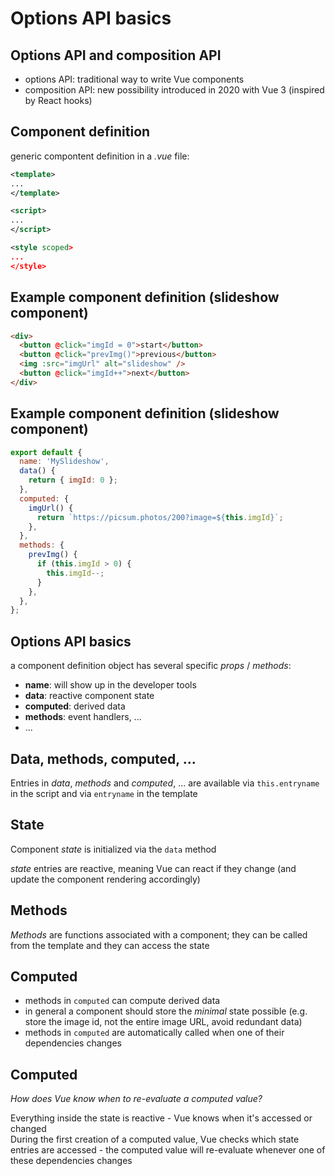 # Options API basics

## Options API and composition API

- options API: traditional way to write Vue components
- composition API: new possibility introduced in 2020 with Vue 3 (inspired by React hooks)

## Component definition

generic compontent definition in a _.vue_ file:

```xml
<template>
...
</template>

<script>
...
</script>

<style scoped>
...
</style>
```

## Example component definition (slideshow component)

```html
<div>
  <button @click="imgId = 0">start</button>
  <button @click="prevImg()">previous</button>
  <img :src="imgUrl" alt="slideshow" />
  <button @click="imgId++">next</button>
</div>
```

## Example component definition (slideshow component)

```js
export default {
  name: 'MySlideshow',
  data() {
    return { imgId: 0 };
  },
  computed: {
    imgUrl() {
      return `https://picsum.photos/200?image=${this.imgId}`;
    },
  },
  methods: {
    prevImg() {
      if (this.imgId > 0) {
        this.imgId--;
      }
    },
  },
};
```

## Options API basics

a component definition object has several specific _props_ / _methods_:

- **name**: will show up in the developer tools
- **data**: reactive component state
- **computed**: derived data
- **methods**: event handlers, ...
- ...

## Data, methods, computed, ...

Entries in _data_, _methods_ and _computed_, ... are available via `this.entryname` in the script and via `entryname` in the template

## State

Component _state_ is initialized via the `data` method

_state_ entries are reactive, meaning Vue can react if they change (and update the component rendering accordingly)

## Methods

_Methods_ are functions associated with a component; they can be called from the template and they can access the state

## Computed

- methods in `computed` can compute derived data
- in general a component should store the _minimal_ state possible (e.g. store the image id, not the entire image URL, avoid redundant data)
- methods in `computed` are automatically called when one of their dependencies changes

## Computed

_How does Vue know when to re-evaluate a computed value?_

Everything inside the state is reactive - Vue knows when it's accessed or changed  
During the first creation of a computed value, Vue checks which state entries are accessed - the computed value will re-evaluate whenever one of these dependencies changes

